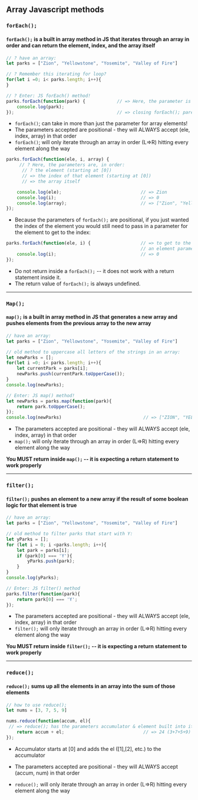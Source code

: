 ## Array Javascript methods
### ```forEach();```
#### ```forEach();``` is a built in array method in JS that iterates through an array in order and can return the element, index, and the array itself

```js
// ? have an array:
let parks = ["Zion", "Yellowstone", "Yosemite", "Valley of Fire"]

// ? Remember this iterating for loop?
for(let i =0; i< parks.length; i++){
}

// ? Enter: JS forEach() method!
parks.forEach(function(park) {            // => Here, the parameter is the element of the array starting at [0]
    console.log(park);
});                                       // => closing forEach(); parenthesis goes OUTSIDE curly brace
```

- ```forEach()```; can take in more than just the parameter for array elements!
- The parameters accepted are positional - they will ALWAYS accept (ele, index, array) in that order
- ```forEach()```; will only iterate through an array in order (L=>R) hitting every element along the way

```js
parks.forEach(function(ele, i, array) {
     // ? Here, the parameters are, in order:
      // ? the element (starting at [0])
      // => the index of that element (starting at [0])
      // => the array itself

    console.log(ele);                              // => Zion
    console.log(i);                                // => 0
    console.log(array);                            // => ["Zion", "Yellowstone", "Yosemite", "Valley of Fire"]
});
```

- Because the parameters of ```forEach();``` are positional, if you just wanted the index of the element you would still need to pass in a parameter for the element to get to the index:

```js
parks.forEach(function(ele, i) {                   // => to get to the i parameter you have to pass in
                                                   // an element parameter first
    console.log(i);                                // => 0
});
```

- Do not return inside a ```forEach();``` -- it does not work with a return statement inside it.
- The return value of ```forEach();``` is always undefined.

---

### ```Map();```
#### ```map();``` is a built in array method in JS that generates a new array and pushes elements from the previous array to the new array
```js
// have an array:
let parks = ["Zion", "Yellowstone", "Yosemite", "Valley of Fire"]

// old method to uppercase all letters of the strings in an array:
let newParks = [];
for(let i =0; i< parks.length; i++){
    let currentPark = parks[i];
    newParks.push(currentPark.toUpperCase());
}
console.log(newParks);

// Enter: JS map() method!
let newParks = parks.map(function(park){
    return park.toUpperCase();
});
console.log(newParks)                               // => ["ZION", "YELLOWSTONE", "YOSEMITE", "VALLEY OF FIRE"]
```
- The parameters accepted are positional - they will ALWAYS accept (ele, index, array) in that order
- ```map();``` will only iterate through an array in order (L=>R) hitting every element along the way

**You MUST return inside ```map();``` -- it is expecting a return statement to work properly**

---

### ```filter();```
#### ```filter();``` pushes an element to a new array if the result of some boolean logic for that element is true
```js
// have an array:
let parks = ["Zion", "Yellowstone", "Yosemite", "Valley of Fire"]

// old method to filter parks that start with Y:
let yParks = [];
for (let i = 0; i <parks.length; i++){
    let park = parks[i];
    if (park[0] === 'Y'){
        yParks.push(park);
    }
}
console.log(yParks);

// Enter: JS filter() method
parks.filter(function(park){
    return park[0] === 'Y';
});
```

- The parameters accepted are positional - they will ALWAYS accept (ele, index, array) in that order
- ```filter();``` will only iterate through an array in order (L=>R) hitting every element along the way

**You MUST return inside ```filter();``` -- it is expecting a return statement to work properly**

---

### ```reduce();```
#### ```reduce();``` sums up all the elements in an array into the sum of those elements
```js
// how to use reduce();
let nums = [3, 7, 5, 9]

nums.reduce(function(accum, el){
 // => reduce(); has the parameters accumulator & element built into its function
    return accum + el;                              // => 24 (3+7+5+9)
});
```

- Accumulator starts at [0] and adds the el ([1],[2], etc.) to the accumulator

- The parameters accepted are positional - they will ALWAYS accept (accum, num) in that order
- ```reduce();``` will only iterate through an array in order (L=>R) hitting every element along the way
